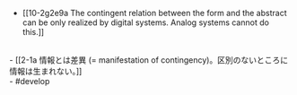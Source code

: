 - [[10-2g2e9a The contingent relation between the form and the abstract can be only realized by digital systems. Analog systems cannot do this.]]
<br>
- [[2-1a 情報とは差異 (= manifestation of contingency)。区別のないところに情報は生まれない。]]
<br>
- #develop

